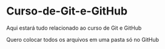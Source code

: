 # Curso-de-Git-e-GitHub
 Aqui estará tudo relacionado ao curso de Git e GitHub


Quero colocar todos os arquivos em uma pasta só no GitHub
